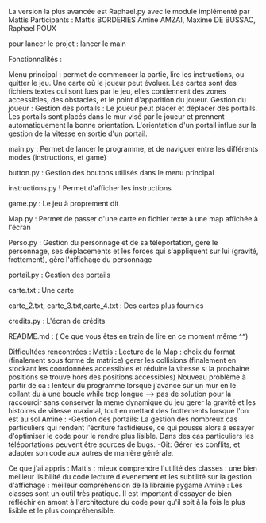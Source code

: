 La version la plus avancée est Raphael.py avec le module implémenté par Mattis
Participants : Mattis BORDERIES Amine AMZAI, Maxime DE BUSSAC, Raphael POUX

pour lancer le projet : lancer le main 

Fonctionnalités : 

Menu principal : permet de commencer la partie, lire les instructions, ou quitter le jeu. 
Une carte où le joueur peut évoluer. 
Les cartes sont des fichiers textes qui sont lues par le jeu, elles contiennent des zones accessibles, des obstacles, et le point d'apparition du joueur. 
Gestion du joueur :
Gestion des portails : Le joueur peut placer et déplacer des portails. Les portails sont placés dans le mur visé par le joueur et prennent automatiquement la bonne orientation.
L'orientation d'un portail influe sur la gestion de la vitesse en sortie d'un portail. 

main.py : Permet de lancer le programme, et de naviguer entre les différents modes (instructions, et game) 

button.py : Gestion des boutons utilisés dans le menu principal

instructions.py ! Permet d'afficher les instructions

game.py : Le jeu à proprement dit

Map.py : Permet de passer d'une carte en fichier texte à une map affichée à l'écran 

Perso.py : Gestion du personnage et de sa téléportation, gere le personnage, ses déplacements et les forces qui s'appliquent sur lui (gravité, frottement), gère l'affichage du personnage

portail.py : Gestion des portails

carte.txt : Une carte

carte_2.txt, carte_3.txt,carte_4.txt : Des cartes plus fournies

credits.py : L'écran de crédits

README.md : ( Ce que vous êtes en train de lire en ce moment même ^^)



Difficultées rencontrées :
Mattis : Lecture de la Map : choix du format (finalement sous forme de matrice)
gerer les collisions (finalement en stockant les coordonnées accessibles et réduire la vitesse si la prochaine positions se trouve hors des positions accessibles)
Nouveau problème à partir de ca : lenteur du programme lorsque j'avance sur un mur en le collant du à une boucle while trop longue --> pas de solution pour la raccourcir sans conserver la meme dynamique du jeu 
gerer la gravité et les histoires de vitesse maximal, tout en mettant des frottements lorsque l'on est au sol 
Amine : 
-Gestion des portails: La gestion des nombreux cas particuliers qui rendent l'écriture fastidieuse, ce qui pousse alors à essayer d'optimiser le code pour le rendre 
plus lisible. Dans des cas particuliers les téléportations peuvent être sources de bugs.
-Git: Gérer les conflits, et adapter son code aux autres de manière générale. 



Ce que j'ai appris : 
Mattis : mieux comprendre l'utilité des classes : une bien meilleur lisibilité du code 
lecture d'evenement et les subtilité sur la gestion d'affichage : meilleur compréhension de la librairie pygame 
Amine : Les classes sont un outil très pratique. Il est important d'essayer de bien réfléchir en amont à l'architecture du code pour qu'il soit à la fois le plus lisible et le plus compréhensible.  
